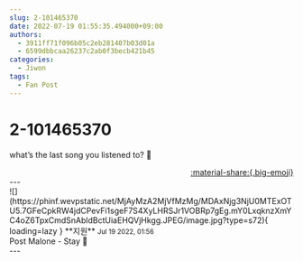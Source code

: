 ```yaml
---
slug: 2-101465370
date: 2022-07-19 01:55:35.494000+09:00
authors:
  - 3911ff71f096b05c2eb281407b03d01a
  - 6599dbbcaa26237c2ab0f3becb421b45
categories:
  - Jiwon
tags:
  - Fan Post
---
```


# 2-101465370

<div class="post-container" markdown="1">
<div class="content-container md-sidebar__scrollwrap" markdown="1">

what’s the last song you listened to? 💞

</div>
</div>

<div style="text-align: right;" markdown="1">
<a href="https://weverse.io/fromis9/fanpost/2-101465370" style="text-align: right;">:material-share:{.big-emoji}</a>
</div>
---

<div class="comments-container md-sidebar__scrollwrap" markdown="1">
<div class="comment" markdown="1">
<div class='id-container' markdown="1">
![](https://phinf.wevpstatic.net/MjAyMzA2MjVfMzMg/MDAxNjg3NjU0MTExOTU5.7GFeCpkRW4jdCPevFi1sgeF7S4XyLHRSJr1VOBRp7gEg.mY0LxqknzXmYC4oZ6TpxCmdSnAbldBctUiaEHQVjHkgg.JPEG/image.jpg?type=s72){ loading=lazy }
**<span class="artist">지원</span>** <small>Jul 19 2022, 01:56</small><br>
</div>
<div class='comment-body' markdown="1">
Post Malone - Stay 🫶
</div>
</div>
</div>
---
